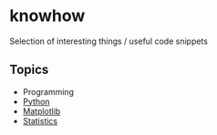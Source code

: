 # knowhow

Selection of interesting things / useful code snippets

## Topics

* Programming
 * [Python](python.md)
 * [Matplotlib](matplotlib.md)
* [Statistics](statistics.md)

